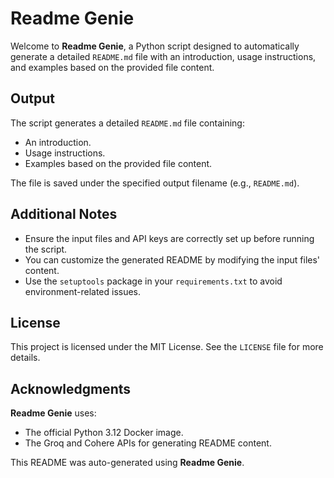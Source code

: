 # **Readme Genie**

Welcome to **Readme Genie**, a Python script designed to automatically generate a detailed `README.md` file with an introduction, usage instructions, and examples based on the provided file content.

## Output

The script generates a detailed `README.md` file containing:

- An introduction.
- Usage instructions.
- Examples based on the provided file content.

The file is saved under the specified output filename (e.g., `README.md`).

## Additional Notes

- Ensure the input files and API keys are correctly set up before running the script.
- You can customize the generated README by modifying the input files' content.
- Use the `setuptools` package in your `requirements.txt` to avoid environment-related issues.

## License

This project is licensed under the MIT License. See the `LICENSE` file for more details.

## Acknowledgments

**Readme Genie** uses:

- The official Python 3.12 Docker image.
- The Groq and Cohere APIs for generating README content.

This README was auto-generated using **Readme Genie**.
